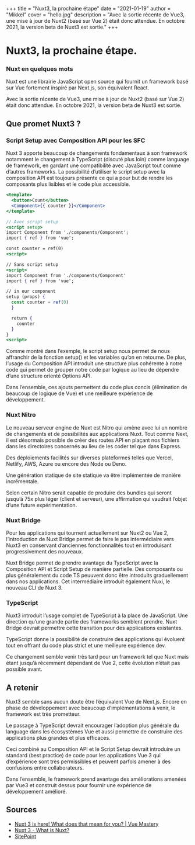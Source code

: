 +++
title = "Nuxt3, la prochaine étape"
date = "2021-01-19"
author = "Mikkel"
cover = "hello.jpg"
description = "Avec la sortie récente de Vue3, une mise à jour de Nuxt2 (basé sur Vue 2) était donc attendue. En octobre 2021, la version beta de Nuxt3 est sortie."
+++

# Nuxt3, la prochaine étape.

### Nuxt en quelques mots

Nuxt est une librairie JavaScript open source qui fournit un framework basé sur Vue fortement inspiré par Next.js, son équivalent React.

Avec la sortie récente de Vue3, une mise à jour de Nuxt2 (basé sur Vue 2) était donc attendue. En octobre 2021, la version beta de Nuxt3 est sortie.

## Que promet Nuxt3 ?

### Script Setup avec Composition API pour les SFC

Nuxt 3 apporte beaucoup de changements fondamentaux à son framework notamment le changement à TypeScript (discuté plus loin) comme language de framework, en gardant une compatibilité avec JavaScript tout comme d’autres frameworks. La possibilité d’utiliser le script setup avec la composition API est toujours présente ce qui a pour but de rendre les composants plus lisibles et le code plus accessible.

```jsx
<template>
  <button>Count</button>
  <Component>{{ counter }}</Component>
</template>

// Avec script setup
<script setup>
import Component from './components/Component';
import { ref } from 'vue';

const counter = ref(0)
<script>

// Sans script setup
<script>
import Component from './components/Component'
import { ref } from 'vue';

// in our component
setup (props) {
  const counter = ref(0)
  }

  return {
    counter
  }
}
<script>
```

Comme montré dans l’exemple, le script setup nous permet de nous affranchir de la fonction setup() et les variables qu’on en retourne. De plus, l’usage du Composition API introduit une structure plus cohérente à notre code qui permet de grouper notre code par logique au lieu de dépendre d’une structure orienté Options API.

Dans l’ensemble, ces ajouts permettent du code plus concis (élimination de beaucoup de logique de Vue) et une meilleure expérience de développement.

### Nuxt Nitro

Le nouveau serveur engine de Nuxt est Nitro qui amène avec lui un nombre de changements et de possibilités aux applications Nuxt. Tout comme Next, il est désormais possible de créer des routes API en plaçant nos fichiers dans les directoires concernés au lieu de les coder tel que dans Express.

Des déploiements facilités sur diverses plateformes telles que Vercel, Netlify, AWS, Azure ou encore des Node ou Deno.

Une génération statique de site statique va être implémentée de manière incrémentale.

Selon certain Nitro serait capable de produire des bundles qui seront jusqu’à 75x plus léger (client et serveur), une affirmation qui vaudrait l’objet d’une future expérimentation.

### Nuxt Bridge

Pour les applications qui tournent actuellement sur Nuxt2 ou Vue 2, l’introduction de Nuxt Bridge permet de faire le pas intermédiaire vers Nuxt3 en conservant d’anciennes fonctionnalités tout en introduisant progressivement des nouveaux.

Nuxt Bridge permet de prendre avantage du TypeScript avec la Composition API et Script Setup de manière partielle. Des composants ou plus généralement du code TS peuuvent donc être introduits graduellement dans nos applications. Cet intermédiaire introduit également Nuxi, le nouveau CLI de Nuxt 3.

### TypeScript

Nuxt3 introduit l’usage complet de TypeScript à la place de JavaScript. Une direction qu’une grande partie des frameworks semblent prendre. Nuxt Bridge devrait permettre cette transition pour des applications existantes.

TypeScript donne la possibilité de construire des applications qui évoluent tout en offrant du code plus strict et une meilleure expérience dev.

Ce changement semble venir très tard pour un framework tel que Nuxt mais étant jusqu’à récemment dépendant de Vue 2, cette évolution n’était pas possible avant.

## A retenir

Nuxt3 semble sans aucun doute être l’équivalent Vue de Next.js. Encore en phase de développement avec beaucoup d’implémentations à venir, le framework est très prometteur.

Le passage à TypeScript devrait encourager l’adoption plus générale du language dans les écosystèmes Vue et aussi permettre de construire des applications plus grandes et plus efficaces.

Ceci combiné au Composition API et le Script Setup devrait introduire un standard (best practice) de code pour les applications Vue 3 qui d’expérience sont très permissibles et peuvent parfois amener à des confusions entre collaborateurs.

Dans l’ensemble, le framework prend avantage des améliorations amenées par Vue3 et construit dessus pour fournir une expérience de développement amélioré.

## Sources

- [](https://www.vuemastery.com/blog/nuxt-3-is-here/)[Nuxt 3 is here! What does that mean for you? | Vue Mastery](https://www.vuemastery.com/blog/nuxt-3-is-here/)
- [](https://v3.nuxtjs.org/concepts/introduction)[Nuxt 3 - What is Nuxt?](https://v3.nuxtjs.org/concepts/introduction)
- [](https://www.sitepoint.com/nuxt-3-whats-new-get-started/)[SitePoint](https://www.sitepoint.com/nuxt-3-whats-new-get-started/)